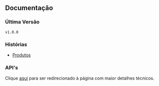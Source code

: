 ## Documentação

### Última Versão
`v1.0.0`

### Histórias
- [Produtos](https://github.com/adooreicheckout/adoorei-teste-backend)

### API's
Clique [aqui](../api/main.md) para ser redirecionado à página com maior detalhes técnicos.
